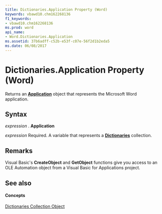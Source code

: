 ```yaml
---
title: Dictionaries.Application Property (Word)
keywords: vbawd10.chm162268136
f1_keywords:
- vbawd10.chm162268136
ms.prod: word
api_name:
- Word.Dictionaries.Application
ms.assetid: 37b6adff-c52b-e53f-c07e-56f2d1b2eda5
ms.date: 06/08/2017
---
```



# Dictionaries.Application Property (Word)

Returns an **[Application](application-object-word.md)** object that represents the Microsoft Word application.


## Syntax

 _expression_ . **Application**

 _expression_ Required. A variable that represents a **[Dictionaries](dictionaries-object-word.md)** collection.


## Remarks

Visual Basic's **CreateObject** and **GetObject** functions give you access to an OLE Automation object from a Visual Basic for Applications project.


## See also


#### Concepts


[Dictionaries Collection Object](dictionaries-object-word.md)

